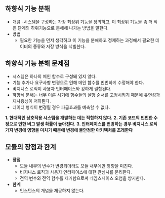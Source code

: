 ## 하향식 기능 분해
- 개념
  -시스템을 구성하는 가장 최상위 기능을 정의하고, 이 최상위 기능을 좀 더 작은 단계의 하위기능으로 분해해 나가는 방법을 말한다.
- 방법
  - 필요한 기능을 먼저 생각하고 이 기능을 분해하고 정제하는 과정에서 필요한 데이터의 종류와 저장 방식을 식별한다.
 
## 하향식 기능 분해 문제점
- 시스템은 하나의 메인 함수로 구성돼 있지 않다.
- 기능 추가나 요구사항 변경으로 인해 메인 함수를 빈번하게 수정해야 한다.
- 비지니스 로직이 사용자 인터페이스와 강하게 결합된다.
- 하향식 분해는 너무 이른 시기에 함수들의 실행 순서를 고정시키기 때문에 유연성과 재사용성이 저하된다.
- 데이터 형식이 변경될 경우 파급효과를 예측할 수 없다.

**1. 현대적인 상호작용 시스템을 개발하는 데는 적합하지 않다.**
**2. 기존 코드의 빈번한 수정으로 인한 버그 발생 확률이 높아진다.**
**3. 인터페이스를 변경하는 경우 비지니스 로직가지 변경에 영향을 미치기 때문에 변경에 불안정한 아키텍처를 초래한다**

## 모듈의 장점과 한계
- **장점**
  - 모듈 내부의 변수가 변경되더라도 모듈 내부에만 영향을 미친다.
  - 비지니스 로직과 사용자 인터페이스에 대한 관심사를 분리한다.
  - 전역 변수와 전역 함수를 제거함으로써 네임스페이스 오염을 방지한다.
- **한계**
  - 인스턴스의 개념을 제공하지 않는다.

